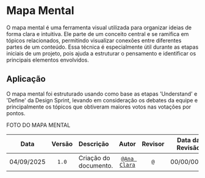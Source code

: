 # Mapa Mental

O mapa mental é uma ferramenta visual utilizada para organizar ideias de forma clara e intuitiva. Ele parte de um conceito central e se ramifica em tópicos relacionados, permitindo visualizar conexões entre diferentes partes de um conteúdo. Essa técnica é especialmente útil durante as etapas iniciais de um projeto, pois ajuda a estruturar o pensamento e identificar os principais elementos envolvidos.

## Aplicação

O mapa mental foi estruturado usando como base as etapas 'Understand' e 'Define' da Design Sprint, levando em consideração os debates da equipe e principalmente os tópicos que obtiveram maiores votos nas votações por pontos.

FOTO DO MAPA MENTAL

| **Data**       | **Versão** | **Descrição**                         | **Autor**                                      | **Revisor**                                      | **Data da Revisão** |
| :--------: | :----: | :-------------------------------- | :----------------------------------------: | :----------------------------------------: | :-------------: |
| 04/09/2025 |  `1.0`   | Criação do documento. | [`@Ana Clara`](https://github.com/anabborges) | [`@`](https://github.com/) |   00/00/0000    |